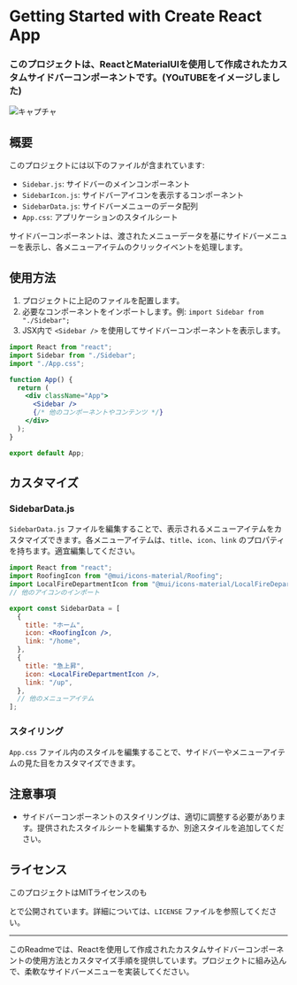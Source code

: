 # Getting Started with Create React App


### このプロジェクトは、ReactとMaterialUIを使用して作成されたカスタムサイドバーコンポーネントです。(YOuTUBEをイメージしました)
![キャプチャ](https://github.com/Zakuro890/Sidebar-React/assets/102887065/c5f64454-e099-4cdc-b521-172d7501a77c)
## 概要

このプロジェクトには以下のファイルが含まれています:

- `Sidebar.js`: サイドバーのメインコンポーネント
- `SidebarIcon.js`: サイドバーアイコンを表示するコンポーネント
- `SidebarData.js`: サイドバーメニューのデータ配列
- `App.css`: アプリケーションのスタイルシート

サイドバーコンポーネントは、渡されたメニューデータを基にサイドバーメニューを表示し、各メニューアイテムのクリックイベントを処理します。

## 使用方法

1. プロジェクトに上記のファイルを配置します。
2. 必要なコンポーネントをインポートします。例: `import Sidebar from "./Sidebar";`
3. JSX内で `<Sidebar />` を使用してサイドバーコンポーネントを表示します。

```jsx
import React from "react";
import Sidebar from "./Sidebar";
import "./App.css";

function App() {
  return (
    <div className="App">
      <Sidebar />
      {/* 他のコンポーネントやコンテンツ */}
    </div>
  );
}

export default App;
```

## カスタマイズ

### SidebarData.js

`SidebarData.js` ファイルを編集することで、表示されるメニューアイテムをカスタマイズできます。各メニューアイテムは、`title`、`icon`、`link` のプロパティを持ちます。適宜編集してください。

```jsx
import React from "react";
import RoofingIcon from "@mui/icons-material/Roofing";
import LocalFireDepartmentIcon from "@mui/icons-material/LocalFireDepartment";
// 他のアイコンのインポート

export const SidebarData = [
  {
    title: "ホーム",
    icon: <RoofingIcon />,
    link: "/home",
  },
  {
    title: "急上昇",
    icon: <LocalFireDepartmentIcon />,
    link: "/up",
  },
  // 他のメニューアイテム
];
```

### スタイリング

`App.css` ファイル内のスタイルを編集することで、サイドバーやメニューアイテムの見た目をカスタマイズできます。

## 注意事項

- サイドバーコンポーネントのスタイリングは、適切に調整する必要があります。提供されたスタイルシートを編集するか、別途スタイルを追加してください。

## ライセンス

このプロジェクトはMITライセンスのも

とで公開されています。詳細については、`LICENSE` ファイルを参照してください。

---
このReadmeでは、Reactを使用して作成されたカスタムサイドバーコンポーネントの使用方法とカスタマイズ手順を提供しています。プロジェクトに組み込んで、柔軟なサイドバーメニューを実装してください。
